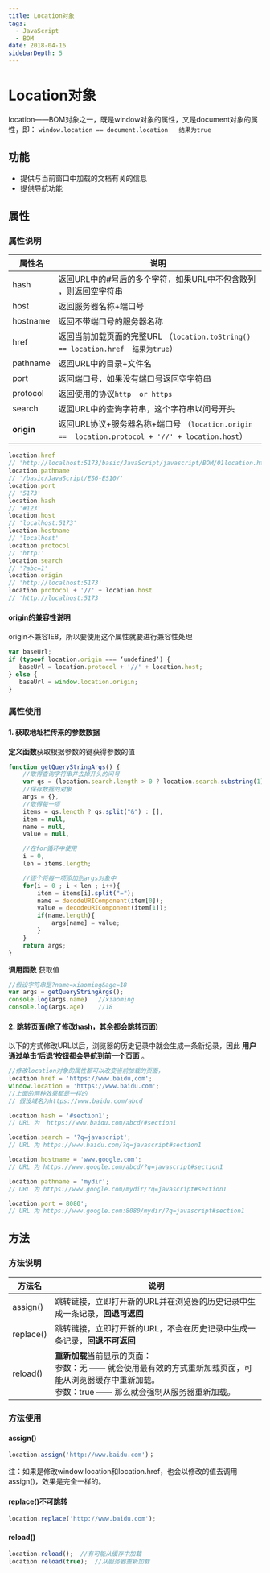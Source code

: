 ```yaml
---
title: Location对象
tags:
  - JavaScript
  - BOM
date: 2018-04-16
sidebarDepth: 5
---
```

# Location对象
location——BOM对象之一，既是window对象的属性，又是document对象的属性，即：
`window.location == document.location   结果为true`

## 功能
- 提供与当前窗口中加载的文档有关的信息
- 提供导航功能

## 属性

### 属性说明

| 属性名      | 说明                                       |
| -------- | ---------------------------------------- |
| hash     | 返回URL中的#号后的多个字符，如果URL中不包含散列 ，则返回空字符串     |
| host     | 返回服务器名称+端口号                              |
| hostname | 返回不带端口号的服务器名称                            |
| href     | 返回当前加载页面的完整URL （`location.toString() == location.href  结果为true`） |
| pathname | 返回URL中的目录+文件名                            |
| port     | 返回端口号，如果没有端口号返回空字符串                      |
| protocol | 返回使用的协议`http  or https`                  |
| search   | 返回URL中的查询字符串，这个字符串以问号开头                  |
| **origin** | 返回URL协议+服务器名称+端口号  （`location.origin ==  location.protocol + '//' + location.host`）                  |


```js
location.href
// 'http://localhost:5173/basic/JavaScript/javascript/BOM/01location.html?abc=1#123'
location.pathname
// '/basic/JavaScript/ES6-ES10/'
location.port
// '5173'
location.hash
// '#123'
location.host
// 'localhost:5173'
location.hostname
// 'localhost'
location.protocol
// 'http:'
location.search
// '?abc=1'
location.origin
// 'http://localhost:5173'
location.protocol + '//' + location.host
// 'http://localhost:5173'
```

#### origin的兼容性说明
origin不兼容IE8，所以要使用这个属性就要进行兼容性处理
```js
var baseUrl;
if (typeof location.origin === ‘undefined‘) {
   baseUrl = location.protocol + '//' + location.host;
} else {
   baseUrl = window.location.origin;
}
```
### 属性使用
#### 1. 获取地址栏传来的参数数据
**定义函数**获取根据参数的键获得参数的值

```javascript
function getQueryStringArgs() {
    //取得查询字符串并去掉开头的问号
    var qs = (location.search.length > 0 ? location.search.substring(1) : ""),
    //保存数据的对象
    args = {},
    //取得每一项
    items = qs.length ? qs.split("&") : [],
    item = null,
    name = null,
    value = null,

    //在for循环中使用
    i = 0,
    len = items.length;

    //逐个将每一项添加到args对象中
    for(i = 0 ; i < len ; i++){
        item = items[i].split("=");
        name = decodeURIComponent(item[0]);
        value = decodeURIComponent(item[1]);
        if(name.length){
            args[name] = value;
        }
    }
    return args;
}
```
**调用函数** 获取值
```javascript
//假设字符串是?name=xiaoming&age=18
var args = getQueryStringArgs();
console.log(args.name)   //xiaoming
console.log(args.age)    //18
```

#### 2. 跳转页面(除了修改hash，其余都会跳转页面)
以下的方式修改URL以后，浏览器的历史记录中就会生成一条新纪录，因此 **用户通过单击‘后退’按钮都会导航到前一个页面** 。

```javascript
//修改location对象的属性都可以改变当前加载的页面，
location.href = 'https://www.baidu,com';
window.location = 'https://www.baidu.com';
//上面的两种效果都是一样的
// 假设域名为https://www.baidu.com/abcd

location.hash = '#section1';
// URL 为  https://www.baidu.com/abcd/#section1

location.search = '?q=javascript';
// URL 为 https://www.baidu.com/?q=javascript#section1

location.hostname = 'www.google.com';
// URL 为 https://www.google.com/abcd/?q=javascript#section1

location.pathname = 'mydir';
// URL 为 https://www.google.com/mydir/?q=javascript#section1

location.port = 8080';
// URL 为 https://www.google.com:8080/mydir/?q=javascript#section1


```
## 方法
### 方法说明
| 方法名       | 说明                                       |
| --------- | ---------------------------------------- |
| assign()  | 跳转链接，立即打开新的URL并在浏览器的历史记录中生成一条记录，**回退可返回**    |
| replace() | 跳转链接，立即打开新的URL，不会在历史记录中生成一条记录，**回退不可返回**       |
| reload()  | **重新加载**当前显示的页面：<br/>参数：无 —— 就会使用最有效的方式重新加载页面，可能从浏览器缓存中重新加载。<br/>参数：true —— 那么就会强制从服务器重新加载。 |

### 方法使用

#### assign()
```javascript
location.assign('http://www.baidu.com')；
```
注：如果是修改window.location和location.href，也会以修改的值去调用assign()，效果是完全一样的。

#### replace()不可跳转
```javascript
location.replace('http://www.baidu.com');
```

#### reload()
```javascript
location.reload();  //有可能从缓存中加载
location.reload(true);  //从服务器重新加载
```


